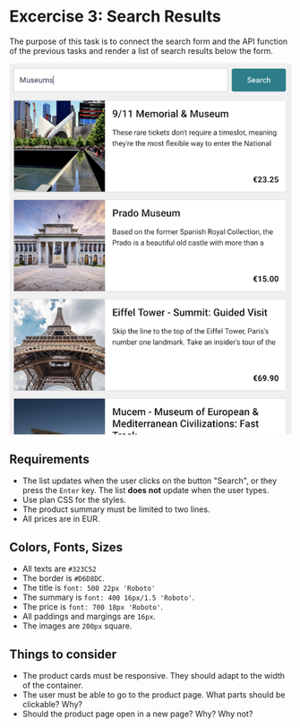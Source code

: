 # Excercise 3: Search Results

The purpose of this task is to connect the search form and the API function of the previous tasks and render a list of search results below the form.

![Search results example](search-results.png)

## Requirements

- The list updates when the user clicks on the button "Search", or they press the `Enter` key. The list **does not** update when the user types.
- Use plan CSS for the styles.
- The product summary must be limited to two lines.
- All prices are in EUR.

## Colors, Fonts, Sizes

- All texts are `#323C52`
- The border is `#D6D8DC`.
- The title is `font: 500 22px 'Roboto'`
- The summary is `font: 400 16px/1.5 'Roboto'`.
- The price is `font: 700 18px 'Roboto'`.
- All paddings and margings are `16px`.
- The images are `200px` square.

## Things to consider

- The product cards must be responsive. They should adapt to the width of the container.
- The user must be able to go to the product page. What parts should be clickable? Why?
- Should the product page open in a new page? Why? Why not?
